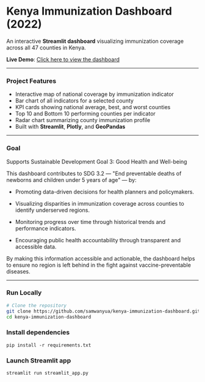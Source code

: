 #  Kenya Immunization Dashboard (2022)

An interactive **Streamlit dashboard** visualizing immunization coverage across all 47 counties in Kenya.

**Live Demo**: [Click here to view the dashboard](https://wanyua-kenya-immunization-2022-dashboard-v1.streamlit.app/)

[Data source]: (https://kenya.opendataforafrica.org/wcbabvf/immunization-data-for-kenya-2022)

---

### Project Features

- Interactive map of national coverage by immunization indicator
- Bar chart of all indicators for a selected county
- KPI cards showing national average, best, and worst counties
- Top 10 and Bottom 10 performing counties per indicator
- Radar chart summarizing county immunization profile
- Built with **Streamlit**, **Plotly**, and **GeoPandas**

---

###  Goal

Supports Sustainable Development Goal 3: Good Health and Well-being

This dashboard contributes to SDG 3.2 — "End preventable deaths of newborns and children under 5 years of age" — by:

- Promoting data-driven decisions for health planners and policymakers.

- Visualizing disparities in immunization coverage across counties to identify underserved regions.

- Monitoring progress over time through historical trends and performance indicators.

- Encouraging public health accountability through transparent and accessible data.

By making this information accessible and actionable, the dashboard helps to ensure no region is left behind in the fight against vaccine-preventable diseases.

---

###  Run Locally

```bash
# Clone the repository
git clone https://github.com/samwanyua/kenya-immunization-dashboard.git
cd kenya-immunization-dashboard
```

### Install dependencies
```
pip install -r requirements.txt
```

### Launch Streamlit app
```
streamlit run streamlit_app.py
```